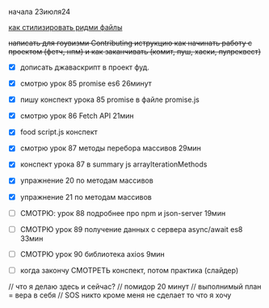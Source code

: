 начала 23июля24

[как стилизировать ридми файлы](https://docs.github.com/en/get-started/writing-on-github/getting-started-with-writing-and-formatting-on-github/basic-writing-and-formatting-syntax)

~~написать для гоувизми Contributing иструкцию как начинать работу с проектом (фетч, нпм) и как заканчивать (комит, пуш, хаски, пулреквест)~~

- [x] дописать джаваскрипт в проект фуд. 
- [x] смотрю урок 85 promise es6 26минут
- [x] пишу конспект урока 85 promise в файле promise.js
- [x] смотрю урок 86 Fetch API 21мин 
- [x] food script.js конспект
- [x] смотрю урок 87 методы перебора массивов 29мин
- [x] конспект урока 87 в summary js arrayIterationMethods
- [x] упражнение 20 по методам массивов
- [x] упражнение 21 по методам массивов


- [ ] СМОТРЮ: урок 88 подробнее про npm и json-server 19мин
- [ ] СМОТРЮ урок 89 получение данных с сервера async/await es8 33мин
- [ ] СМОТРЮ урок 90 библиотека axios 9мин


- [ ] когда закончу СМОТРЕТЬ конспект, потом практика (слайдер)



// что я делаю здесь и сейчас?
// помидор 20 минут
// выполнимый план = вера в себя
// SOS никто кроме меня не сделает то что я хочу
